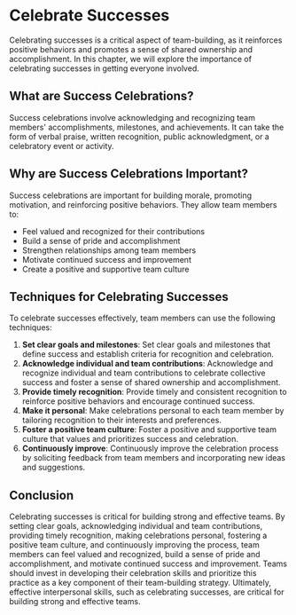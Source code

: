 # Celebrate Successes

Celebrating successes is a critical aspect of team-building, as it reinforces positive behaviors and promotes a sense of shared ownership and accomplishment. In this chapter, we will explore the importance of celebrating successes in getting everyone involved.

## What are Success Celebrations?

Success celebrations involve acknowledging and recognizing team members' accomplishments, milestones, and achievements. It can take the form of verbal praise, written recognition, public acknowledgment, or a celebratory event or activity.

## Why are Success Celebrations Important?

Success celebrations are important for building morale, promoting motivation, and reinforcing positive behaviors. They allow team members to:

- Feel valued and recognized for their contributions
- Build a sense of pride and accomplishment
- Strengthen relationships among team members
- Motivate continued success and improvement
- Create a positive and supportive team culture

## Techniques for Celebrating Successes

To celebrate successes effectively, team members can use the following techniques:

1. **Set clear goals and milestones**: Set clear goals and milestones that define success and establish criteria for recognition and celebration.
2. **Acknowledge individual and team contributions**: Acknowledge and recognize individual and team contributions to celebrate collective success and foster a sense of shared ownership and accomplishment.
3. **Provide timely recognition**: Provide timely and consistent recognition to reinforce positive behaviors and encourage continued success.
4. **Make it personal**: Make celebrations personal to each team member by tailoring recognition to their interests and preferences.
5. **Foster a positive team culture**: Foster a positive and supportive team culture that values and prioritizes success and celebration.
6. **Continuously improve**: Continuously improve the celebration process by soliciting feedback from team members and incorporating new ideas and suggestions.

## Conclusion

Celebrating successes is critical for building strong and effective teams. By setting clear goals, acknowledging individual and team contributions, providing timely recognition, making celebrations personal, fostering a positive team culture, and continuously improving the process, team members can feel valued and recognized, build a sense of pride and accomplishment, and motivate continued success and improvement. Teams should invest in developing their celebration skills and prioritize this practice as a key component of their team-building strategy. Ultimately, effective interpersonal skills, such as celebrating successes, are critical for building strong and effective teams.
